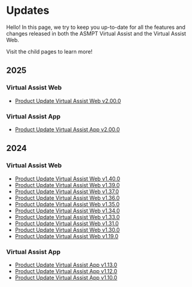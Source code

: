 # Updates

Hello! In this page, we try to keep you up-to-date for all the features and changes released in both the ASMPT Virtual Assist and the Virtual Assist Web.

Visit the child pages to learn more!

## 2025

### Virtual Assist Web
- [Product Update Virtual Assist Web v2.00.0](2025/product_update_control_suite_v2.00.0.en.md)

### Virtual Assist App
- [Product Update Virtual Assist App v2.00.0](2025/product_update_native_assistant_v2.00.0.en.md)

## 2024

### Virtual Assist Web
- [Product Update Virtual Assist Web v1.40.0](2024/product_update_control_suite_v1.40.0.en.md)
- [Product Update Virtual Assist Web v1.39.0](2024/product_update_control_suite_v1.39.0.en.md)
- [Product Update Virtual Assist Web v1.37.0](2024/product_update_control_suite_v1.37.0.en.md)
- [Product Update Virtual Assist Web v1.36.0](2024/product_update_control_suite_v1.36.0.en.md)
- [Product Update Virtual Assist Web v1.35.0](2024/product_update_control_suite_v1.35.0.en.md)
- [Product Update Virtual Assist Web v1.34.0](2024/product_update_control_suite_v1.34.0.en.md)
- [Product Update Virtual Assist Web v1.33.0](2024/product_update_control_suite_v1.33.0.en.md)
- [Product Update Virtual Assist Web v1.31.0](2024/product_update_control_suite_v1.31.0.en.md)
- [Product Update Virtual Assist Web v1.30.0](2024/product_update_control_suite_v1.30.0.en.md)
- [Product Update Virtual Assist Web v1.19.0](2024/product_update_control_suite_v1.19.0.en.md)

### Virtual Assist App
- [Product Update Virtual Assist App v1.13.0](2024/product_update_native_assistant_v1.13.0.en.md)
- [Product Update Virtual Assist App v1.12.0](2024/product_update_native_assistant_v1.12.0.en.md)
- [Product Update Virtual Assist App v1.10.0](2024/product_update_native_assistant_v1.10.0.en.md)



